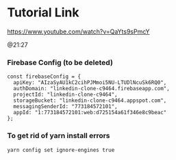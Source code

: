 # Tutorial Link
https://www.youtube.com/watch?v=QaYts9sPmcY

@21:27

### Firebase Config (to be deleted)
```
const firebaseConfig = {
  apiKey: "AIzaSyAU1kC2cihPJMmoi5NU-LTUDlNcuSk6RQ0",
  authDomain: "linkedin-clone-c9464.firebaseapp.com",
  projectId: "linkedin-clone-c9464",
  storageBucket: "linkedin-clone-c9464.appspot.com",
  messagingSenderId: "773184572101",
  appId: "1:773184572101:web:d725154a61f346e8c9beac"
};
```

### To get rid of yarn install errors
`yarn config set ignore-engines true`